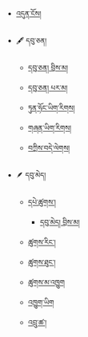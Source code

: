 - [འདུན་ངོས།](README.md)

- :fountain_pen:  དབུ་ཅན། 
  - [དབུ་ཅན། བྲིས་མ།](catalog/uchen/དབུ་ཅན་བྲིས་མ་__.md)
  - [དབུ་ཅན། པར་མ།](catalog/uchen/དབུ་ཅན་པར་མ་.md)
  - [ཏུན་ཧོང་ཡིག་རིགས།](catalog/uchen/ཏུན་ཧོང་ཡིག་རིགས།.md)
  - [གཞན་ཡིག་རིགས།](catalog/uchen/གཞན་ཡིག་རིགས།.md)
  - [བཀྲིས་བདེ་ལེགས།](catalog/uchen/གཞན་ཡིག་རིགས།.md)


 
- :feather: དབུ་མེད།
  - [དཔེ་ཚུགས་།](catalog/umey/དཔེ་ཚུགས་།.md)
    - [དབུ་མེད། བྲིས་མ།](catalog/umey/དབུ་མེད།_བྲིས་མ།.md)
  - [ཚུགས་རིང་།](catalog/umey/ཚུགས་རིང་.md)
  - [ཚུགས་ཐུང་།](catalog/umey/ཚུགས་ཐུང་།.md)
  - [ཚུགས་མ་འཁྱུག](catalog/umey/ཚུགས་མ་འཁྱུག.md)
  - [འཁྱུག་ཡིག](catalog/umey/འཁྱུག་ཡིག.md)
  - [འབྲུ་ཚ་།](catalog/umey/འབྲུ་ཚ་།.md)





      